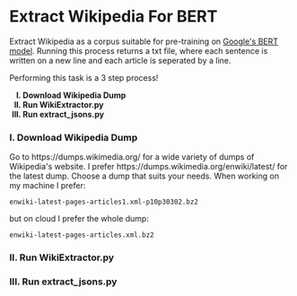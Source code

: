 # Extract Wikipedia For BERT

Extract Wikipedia as a corpus suitable for pre-training on [Google's BERT model](https://github.com/google-research/bert). 
Running this process returns a txt file, where each sentence is written on a new line and each article is seperated by a line. 

Performing this task is a 3 step process! 
<ol type="I">
    <b>
    <li> Download Wikipedia Dump </li>
    <li> Run WikiExtractor.py </li>
    <li> Run extract_jsons.py </li>
    </b>
</ol>


<h3> I. Download Wikipedia Dump  </h3>
Go to https://dumps.wikimedia.org/ for a wide variety of dumps of Wikipedia's website. I prefer 
https://dumps.wikimedia.org/enwiki/latest/ for the latest dump. Choose a dump that suits your needs.
When working on my machine I prefer:

```
enwiki-latest-pages-articles1.xml-p10p30302.bz2 
```

but on cloud I prefer the whole dump: 

```
enwiki-latest-pages-articles.xml.bz2 
```

<h3> II. Run WikiExtractor.py </h3>

<h3> III. Run extract_jsons.py </h3>
